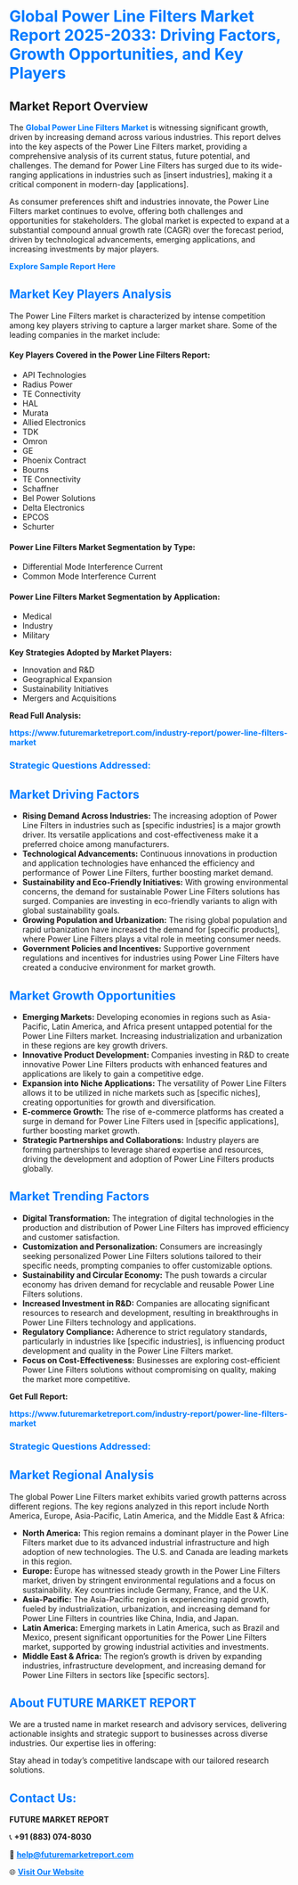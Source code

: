 <h1 style="color: #007BFF;">Global Power Line Filters Market Report 2025-2033: Driving Factors, Growth Opportunities, and Key Players</h1>

<section id="overview">
<h2>Market Report Overview</h2>
<p>The <a href="https://www.futuremarketreport.com/industry-report/power-line-filters-market" style="color: #007BFF; text-decoration: none;"><strong>Global Power Line Filters Market</strong></a> is witnessing significant growth, driven by increasing demand across various industries. This report delves into the key aspects of the Power Line Filters market, providing a comprehensive analysis of its current status, future potential, and challenges. The demand for Power Line Filters has surged due to its wide-ranging applications in industries such as [insert industries], making it a critical component in modern-day [applications].</p>
<p>As consumer preferences shift and industries innovate, the Power Line Filters market continues to evolve, offering both challenges and opportunities for stakeholders. The global market is expected to expand at a substantial compound annual growth rate (CAGR) over the forecast period, driven by technological advancements, emerging applications, and increasing investments by major players.</p>
</section>

<section id="overview">
<p><a href="https://www.futuremarketreport.com/request-sample/reportId=91532" style="color: #007BFF; text-decoration: none;"><strong>Explore Sample Report Here</strong></a></p>
</section>

<section id="key-players">
<h2 style="color: #007BFF;">Market Key Players Analysis</h2>
<p>The Power Line Filters market is characterized by intense competition among key players striving to capture a larger market share. Some of the leading companies in the market include:</p>
<h4>Key Players Covered in the Power Line Filters Report:</h4>
<ul><li>API Technologies</li><li>Radius Power</li><li>TE Connectivity</li><li>HAL</li><li>Murata</li><li>Allied Electronics</li><li>TDK</li><li>Omron</li><li>GE</li><li>Phoenix Contract</li><li>Bourns</li><li>TE Connectivity</li><li>Schaffner</li><li>Bel Power Solutions</li><li>Delta Electronics</li><li>EPCOS</li><li>Schurter</li></ul>
<h4>Power Line Filters Market Segmentation by Type:</h4>
<ul><li>Differential Mode Interference Current</li><li>Common Mode Interference Current</li></ul>

<h4>Power Line Filters Market Segmentation by Application:</h4>
<ul><li>Medical</li><li>Industry</li><li>Military</li></ul>
<p><strong>Key Strategies Adopted by Market Players:</strong></p>
<ul>
<li>Innovation and R&D</li>
<li>Geographical Expansion</li>
<li>Sustainability Initiatives</li>
<li>Mergers and Acquisitions</li>
</ul>
</section>

<section>
<p><strong>Read Full Analysis: </strong></p><a href="https://www.futuremarketreport.com/industry-report/power-line-filters-market" style="color: #007BFF; text-decoration: none;"><strong>https://www.futuremarketreport.com/industry-report/power-line-filters-market</strong></a>
<h3 style="color: #007BFF;">Strategic Questions Addressed:</h3>
</section>

<section id="driving-factors">
<h2 style="color: #007BFF;">Market Driving Factors</h2>
<ul>
<li><strong>Rising Demand Across Industries:</strong> The increasing adoption of Power Line Filters in industries such as [specific industries] is a major growth driver. Its versatile applications and cost-effectiveness make it a preferred choice among manufacturers.</li>
<li><strong>Technological Advancements:</strong> Continuous innovations in production and application technologies have enhanced the efficiency and performance of Power Line Filters, further boosting market demand.</li>
<li><strong>Sustainability and Eco-Friendly Initiatives:</strong> With growing environmental concerns, the demand for sustainable Power Line Filters solutions has surged. Companies are investing in eco-friendly variants to align with global sustainability goals.</li>
<li><strong>Growing Population and Urbanization:</strong> The rising global population and rapid urbanization have increased the demand for [specific products], where Power Line Filters plays a vital role in meeting consumer needs.</li>
<li><strong>Government Policies and Incentives:</strong> Supportive government regulations and incentives for industries using Power Line Filters have created a conducive environment for market growth.</li>
</ul>
</section>

<section id="growth-opportunities">
<h2 style="color: #007BFF;">Market Growth Opportunities</h2>
<ul>
<li><strong>Emerging Markets:</strong> Developing economies in regions such as Asia-Pacific, Latin America, and Africa present untapped potential for the Power Line Filters market. Increasing industrialization and urbanization in these regions are key growth drivers.</li>
<li><strong>Innovative Product Development:</strong> Companies investing in R&D to create innovative Power Line Filters products with enhanced features and applications are likely to gain a competitive edge.</li>
<li><strong>Expansion into Niche Applications:</strong> The versatility of Power Line Filters allows it to be utilized in niche markets such as [specific niches], creating opportunities for growth and diversification.</li>
<li><strong>E-commerce Growth:</strong> The rise of e-commerce platforms has created a surge in demand for Power Line Filters used in [specific applications], further boosting market growth.</li>
<li><strong>Strategic Partnerships and Collaborations:</strong> Industry players are forming partnerships to leverage shared expertise and resources, driving the development and adoption of Power Line Filters products globally.</li>
</ul>
</section>

<section id="trending-factors">
<h2 style="color: #007BFF;">Market Trending Factors</h2>
<ul>
<li><strong>Digital Transformation:</strong> The integration of digital technologies in the production and distribution of Power Line Filters has improved efficiency and customer satisfaction.</li>
<li><strong>Customization and Personalization:</strong> Consumers are increasingly seeking personalized Power Line Filters solutions tailored to their specific needs, prompting companies to offer customizable options.</li>
<li><strong>Sustainability and Circular Economy:</strong> The push towards a circular economy has driven demand for recyclable and reusable Power Line Filters solutions.</li>
<li><strong>Increased Investment in R&D:</strong> Companies are allocating significant resources to research and development, resulting in breakthroughs in Power Line Filters technology and applications.</li>
<li><strong>Regulatory Compliance:</strong> Adherence to strict regulatory standards, particularly in industries like [specific industries], is influencing product development and quality in the Power Line Filters market.</li>
<li><strong>Focus on Cost-Effectiveness:</strong> Businesses are exploring cost-efficient Power Line Filters solutions without compromising on quality, making the market more competitive.</li>
</ul>
</section>

<section>
<p><strong>Get Full Report: </strong></p><a href="https://www.futuremarketreport.com/industry-report/power-line-filters-market" style="color: #007BFF; text-decoration: none;"><strong>https://www.futuremarketreport.com/industry-report/power-line-filters-market</strong></a>
<h3 style="color: #007BFF;">Strategic Questions Addressed:</h3>
</section>


<section id="regional-analysis">
<h2 style="color: #007BFF;">Market Regional Analysis</h2>
<p>The global Power Line Filters market exhibits varied growth patterns across different regions. The key regions analyzed in this report include North America, Europe, Asia-Pacific, Latin America, and the Middle East & Africa:</p>
<ul>
<li><strong>North America:</strong> This region remains a dominant player in the Power Line Filters market due to its advanced industrial infrastructure and high adoption of new technologies. The U.S. and Canada are leading markets in this region.</li>
<li><strong>Europe:</strong> Europe has witnessed steady growth in the Power Line Filters market, driven by stringent environmental regulations and a focus on sustainability. Key countries include Germany, France, and the U.K.</li>
<li><strong>Asia-Pacific:</strong> The Asia-Pacific region is experiencing rapid growth, fueled by industrialization, urbanization, and increasing demand for Power Line Filters in countries like China, India, and Japan.</li>
<li><strong>Latin America:</strong> Emerging markets in Latin America, such as Brazil and Mexico, present significant opportunities for the Power Line Filters market, supported by growing industrial activities and investments.</li>
<li><strong>Middle East & Africa:</strong> The region’s growth is driven by expanding industries, infrastructure development, and increasing demand for Power Line Filters in sectors like [specific sectors].</li>
</ul>
</section>

<footer>
<h2 style="color: #007BFF;">About FUTURE MARKET REPORT</h2>
<p>We are a trusted name in market research and advisory services, delivering actionable insights and strategic support to businesses across diverse industries. Our expertise lies in offering:</p>

<p>Stay ahead in today’s competitive landscape with our tailored research solutions.</p>

<h2 style="color: #007BFF;">Contact Us:</h2>
<p><strong>FUTURE MARKET REPORT</strong></p>
<p>📞 <strong>+91 (883) 074-8030</strong></p>
<p>📧 <strong><a href="mailto:help@futuremarketreport.com" style="color: #007BFF;">help@futuremarketreport.com</a></strong></p>
<p>🌐 <strong><a href="https://www.futuremarketreport.com/" style="color: #007BFF;">Visit Our Website</a></strong></p>
</footer>
